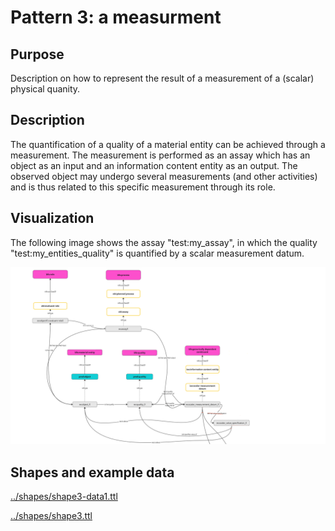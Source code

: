 # Pattern 3: a measurment
## Purpose
Description on how to represent the result of a measurement of a (scalar) physical quanity.

## Description
The quantification of a quality of a material entity can be achieved through a measurement. 
The measurement is performed as an assay which has an object as an input and an information 
content entity as an output. The observed object may undergo several measurements (and other
activities) and is thus related to this specific measurement through its role. 

## Visualization
The following image shows the assay "test:my_assay", in which the quality "test:my_entities_quality" is quantified by a scalar measurement datum. 

<img src="https://raw.githubusercontent.com/materialdigital/core-ontology/develop-3.0.0/patterns/pattern3.png" alt="pattern3 image" width="750"/>
          
## Shapes and example data
[../shapes/shape3-data1.ttl](../shapes/shape3-data1.ttl)

[../shapes/shape3.ttl](../shapes/shape3.ttl)

